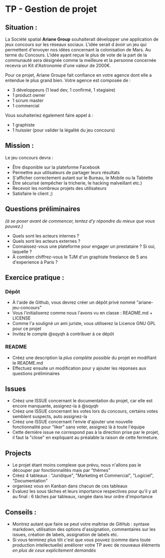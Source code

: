 # TP - Gestion de projet

## Situation :
La Société spatial **Ariane Group** souhaiterait développer une application de jeux concours sur les réseaux sociaux. L'idée serait d ávoir un jeu qui permettent d'envoyer nos idées concernant la colonisation de Mars. Au terme du Concours. L'idée ayant reçue le plus de vote de la part de la communauté sera désignée comme la meilleure et la personne concernée recevra un Kit d'Astronomie d'une valeur de 2000€.

Pour ce projet, Ariane Groupe fait confiance en votre agence dont elle a entendue le plus grand bien. Votre agence est composée de :
- 3 développeurs (1 lead dev, 1 confirmé, 1 stagiaire)
- 1 product owner
- 1 scrum master
- 1 commercial

Vous souhaiteriez également faire appel à :
- 1 graphiste
- 1 huissier (pour valider la légalité du jeu concours)

## Mission :
Le jeu concours devra :
- Être disponible sur la plateforme Facebook
- Permettre aux utilisateurs de partager leurs résultats
- S'afficher correctement autant sur le Bureau, le Mobile ou la Tablette
- Être sécurisé (empêcher la tricherie, le hacking malveillant etc.)
- Recevoir les nombreux projets des utilisateurs
- Satisfaire le client ;)

## Questions préliminaires 
*(à se poser avant de commencer, tentez d'y répondre du mieux que vous pouvez.)*
- Quels sont les acteurs internes ?
- Quels sont les acteurs externes ?
- Connaissez-vous une plateforme pour engager un prestataire ? Si oui, laquelle ?
- À combien chiffrez-vous le TJM d'un graphiste freelance de 5 ans d'experience à Paris ?

## Exercice pratique :
### Dépôt
- À l'aide de Github, vous devrez créer un dépôt privé nommé "ariane-jeu-concours"
- Vous l'initialiserez comme nous l'avons vu en classe : README.md + LICENSE
- Comme l'a souligné un ami juriste, vous utiliserez la Licence GNU GPL pour ce projet
- Invitez le compte @sqyqh à contribuer à ce dépôt

### README
- Créez une description la *plus complète possible* du projet en modifiant le README.md
- Effectuez ensuite un modification pour y ajouter les réponses aux questions préliminaires

## Issues
- Créez une ISSUE concernant le documentation du projet, car elle est encore manquante, assignez-la à @sqyqh
- Créez une ISSUE concernant les votes lors du concours, certains votes semblent suspects, auto assignez-la
- Créez une ISSUE concernant l'envie d'ajouter une nouvelle fonctionnalité pour "liker" sans voter, assignez là à toute l'équipe
- Cette dernière issue ne correspond pas à la direction prise par le projet, il faut la "close" en expliquant au préalable la raison de cette fermeture.

## Projects
- Le projet étant moins complexe que prévu, nous n'allons pas le découper par fonctionnalités mais par "thèmes"
- Créez 4 tableaux : "Juridique", "Marketing et Commercial", "Logiciel", "Documentation"
- organisez vous en Kanban dans chacun de ces tableaux
- Evaluez les sous tâches et leurs importance respectives pour qu'il y ait au final : 6 tâches par tableaux, rangée dans leur ordre d'importance

## Conseils :
- Montrez autant que faire se peut votre maîtrise de GitHub : syntaxe markdown, utilisation des options d'assignation, commentaires sur les issues, création de labels, assignation de labels etc.
- Si vous terminez plus tôt c'est que vous pouvez (comme dans toute production intellectuelle) améliorer votre TP avec de nouveaux éléments *en plus de ceux  explicitement demandés*
